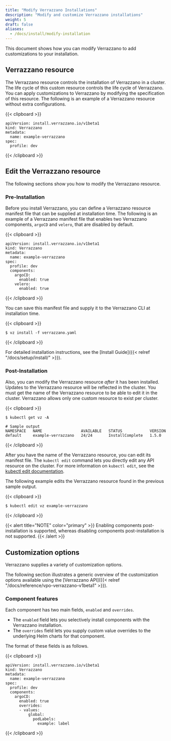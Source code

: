 ```yaml
---
title: "Modify Verrazzano Installations"
description: "Modify and customize Verrazzano installations"
weight: 5
draft: false
aliases:
  - /docs/install/modify-installation
---
```


This document shows how you can modify Verrazzano to add customizations to your installation.

## Verrazzano resource

The Verrazzano resource controls the installation of Verrazzano in a cluster.
The life cycle of this custom resource controls the life cycle of Verrazzano.
You can apply customizations to Verrazzano by modifying the specification of this resource.
The following is an example of a Verrazzano resource without extra configurations.

{{< clipboard >}}
<div class="highlight">

```
apiVersion: install.verrazzano.io/v1beta1
kind: Verrazzano
metadata:
  name: example-verrazzano
spec:
  profile: dev
```

</div>
{{< /clipboard >}}

## Edit the Verrazzano resource

The following sections show you how to modify the Verrazzano resource.

### Pre-Installation

Before you install Verrazzano, you can define a Verrazzano resource manifest file that can be supplied at installation time.
The following is an example of a Verrazzano manifest file that enables two Verrazzano components, `argoCD` and `velero`, that are disabled by default.

{{< clipboard >}}
<div class="highlight">

```
apiVersion: install.verrazzano.io/v1beta1
kind: Verrazzano
metadata:
  name: example-verrazzano
spec:
  profile: dev
  components:
    argoCD:
      enabled: true
    velero:
      enabled: true
```

</div>
{{< /clipboard >}}

You can save this manifest file and supply it to the Verrazzano CLI at installation time.

{{< clipboard >}}
<div class="highlight">

```
$ vz install -f verrazzano.yaml
```

</div>
{{< /clipboard >}}

For detailed installation instructions, see the [Install Guide]({{< relref "/docs/setup/install/" >}}).

### Post-Installation

Also, you can modify the Verrazzano resource _after_ it has been installed.
Updates to the Verrazzano resource will be reflected in the cluster.
You must get the name of the Verrazzano resource to be able to edit it in the cluster.
Verrazzano allows only one custom resource to exist per cluster.

{{< clipboard >}}
<div class="highlight">

```
$ kubectl get vz -A
```
```
# Sample output
NAMESPACE   NAME                 AVAILABLE   STATUS            VERSION
default     example-verrazzano   24/24       InstallComplete   1.5.0
```

</div>
{{< /clipboard >}}

After you have the name of the Verrazzano resource, you can edit its manifest file.
The `kubectl edit` command lets you directly edit any API resource on the cluster.
For more information on `kubectl edit`, see the [kubectl edit documentation](https://kubernetes.io/docs/reference/generated/kubectl/kubectl-commands#edit).

The following example edits the Verrazzano resource found in the previous sample output.

{{< clipboard >}}
<div class="highlight">

```
$ kubectl edit vz example-verrazzano
```

</div>
{{< /clipboard >}}

{{< alert title="NOTE" color="primary" >}}
Enabling components post-installation is supported, whereas disabling components post-installation is not supported.
{{< /alert >}}

## Customization options

Verrazzano supplies a variety of customization options.

The following section illustrates a generic overview of the customization options available using the
[Verrazzano API]({{< relref "/docs/reference/vpo-verrazzano-v1beta1" >}}).

### Component features

Each component has two main fields, `enabled` and `overrides`.

- The `enabled` field lets you selectively install components with the Verrazzano installation.
- The `overrides` field lets you supply custom value overrides to the underlying Helm charts for that component.

The format of these fields is as follows.

{{< clipboard >}}
<div class="highlight">

```
apiVersion: install.verrazzano.io/v1beta1
kind: Verrazzano
metadata:
  name: example-verrazzano
spec:
  profile: dev
  components:
    argoCD:
      enabled: true
      overrides:
      - values:
          global:
            podLabels:
              example: label
```

</div>
{{< /clipboard >}}
